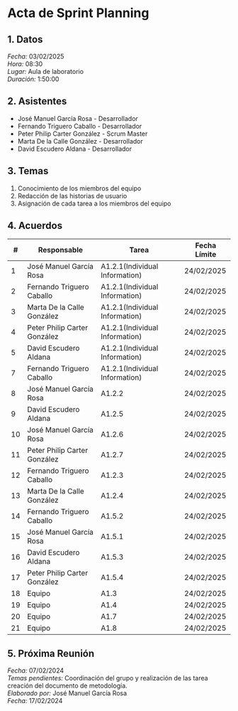 # Acta de Sprint Planning

## 1. Datos
*Fecha:* 03/02/2025  
*Hora:* 08:30  
*Lugar:* Aula de laboratorio  
*Duración:* 1:50:00

## 2. Asistentes
- José Manuel García Rosa - Desarrollador
- Fernando Triguero Caballo - Desarrollador
- Peter Philip Carter González - Scrum Master
- Marta De la Calle González  - Desarrollador
- David Escudero Aldana - Desarrollador

## 3. Temas
1. Conocimiento de los miembros del equipo
2. Redacción de las historias de usuario
3. Asignación de cada tarea a los miembros del equipo

## 4. Acuerdos
| #  | Responsable | Tarea | Fecha Límite |
|----|------------|-------|--------------|
| 1  | José Manuel García Rosa   | A1.2.1(Individual Information) | 24/02/2025 |
| 2  | Fernando Triguero Caballo  | A1.2.1(Individual Information) | 24/02/2025 |
| 3  | Marta De la Calle González   | A1.2.1(Individual Information) | 24/02/2025 |
| 4  | Peter Philip Carter González  | A1.2.1(Individual Information) | 24/02/2025 |
| 5  | David Escudero Aldana  | A1.2.1(Individual Information) | 24/02/2025 |
| 7  | Fernando Triguero Caballo   | A1.2.1(Individual Information) | 24/02/2025 |
| 8  | José Manuel García Rosa   | A1.2.2 | 24/02/2025 |
| 9  |  David Escudero Aldana  | A1.2.5 | 24/02/2025 |
| 10  | José Manuel García Rosa   | A1.2.6 | 24/02/2025 |
| 11  | Peter Philip Carter González   | A1.2.7 | 24/02/2025 |
| 12  | Fernando Triguero Caballo  | A1.2.3 | 24/02/2025 |
| 13  | Marta De la Calle González  | A1.2.4 | 24/02/2025 |
| 14  | Fernando Triguero Caballo   | A1.5.2 | 24/02/2025 |
| 15  | José Manuel García Rosa   | A1.5.1 | 24/02/2025 |
| 16  | David Escudero Aldana   | A1.5.3 | 24/02/2025 |
| 17  | Peter Philip Carter González   | A1.5.4 | 24/02/2025 |
| 18  | Equipo   | A1.3 | 24/02/2025 |
| 19  | Equipo   | A1.4 | 24/02/2025 |
| 20  | Equipo   | A1.7 | 24/02/2025 |
| 21  | Equipo   | A1.8 | 24/02/2025 |


## 5. Próxima Reunión
*Fecha:* 07/02/2024  
*Temas pendientes:* Coordinación del grupo y realización de las tarea creación del documento de metodología.  
*Elaborado por:* José Manuel García Rosa  
*Fecha:* 17/02/2024